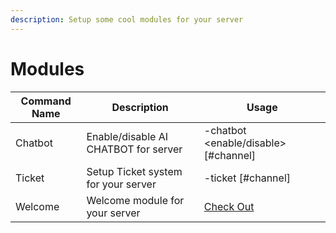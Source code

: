 ```yaml
---
description: Setup some cool modules for your server
---
```


# Modules



| Command Name | Description                          | Usage                                    |
| ------------ | ------------------------------------ | ---------------------------------------- |
| Chatbot      | Enable/disable AI CHATBOT for server | -chatbot \<enable/disable> \[#channel]   |
| Ticket       | Setup Ticket system for your server  | -ticket \[#channel]                      |
| Welcome      | Welcome module for your server       | [Check Out](../useful-guide/giveaway.md) |
